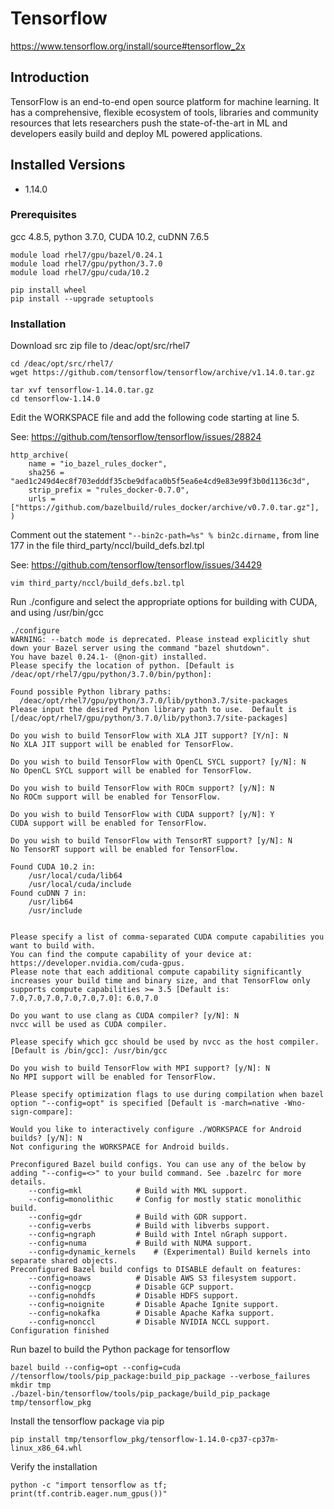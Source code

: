 # Tensorflow

https://www.tensorflow.org/install/source#tensorflow_2x

## Introduction

TensorFlow is an end-to-end open source platform for machine learning. It has 
a comprehensive, flexible ecosystem of tools, libraries and community resources 
that lets researchers push the state-of-the-art in ML and developers easily 
build and deploy ML powered applications.

## Installed Versions

 - 1.14.0

### Prerequisites

gcc 4.8.5, python 3.7.0, CUDA 10.2, cuDNN 7.6.5

```
module load rhel7/gpu/bazel/0.24.1
module load rhel7/gpu/python/3.7.0
module load rhel7/gpu/cuda/10.2

pip install wheel
pip install --upgrade setuptools
```

### Installation

Download src zip file to /deac/opt/src/rhel7
```
cd /deac/opt/src/rhel7/
wget https://github.com/tensorflow/tensorflow/archive/v1.14.0.tar.gz

tar xvf tensorflow-1.14.0.tar.gz 
cd tensorflow-1.14.0
```

Edit the WORKSPACE file and add the following code starting at line 5.

See: https://github.com/tensorflow/tensorflow/issues/28824
```
http_archive(
    name = "io_bazel_rules_docker",
    sha256 = "aed1c249d4ec8f703edddf35cbe9dfaca0b5f5ea6e4cd9e83e99f3b0d1136c3d",
    strip_prefix = "rules_docker-0.7.0",
    urls = ["https://github.com/bazelbuild/rules_docker/archive/v0.7.0.tar.gz"],
)
```
Comment out the statement ```"--bin2c-path=%s" % bin2c.dirname,``` from line 177 in the file third_party/nccl/build_defs.bzl.tpl

See: https://github.com/tensorflow/tensorflow/issues/34429
```
vim third_party/nccl/build_defs.bzl.tpl
```


Run ./configure and select the appropriate options for building with CUDA, and using /usr/bin/gcc

```
./configure 
WARNING: --batch mode is deprecated. Please instead explicitly shut down your Bazel server using the command "bazel shutdown".
You have bazel 0.24.1- (@non-git) installed.
Please specify the location of python. [Default is /deac/opt/rhel7/gpu/python/3.7.0/bin/python]: 

Found possible Python library paths:
  /deac/opt/rhel7/gpu/python/3.7.0/lib/python3.7/site-packages
Please input the desired Python library path to use.  Default is [/deac/opt/rhel7/gpu/python/3.7.0/lib/python3.7/site-packages]

Do you wish to build TensorFlow with XLA JIT support? [Y/n]: N
No XLA JIT support will be enabled for TensorFlow.

Do you wish to build TensorFlow with OpenCL SYCL support? [y/N]: N
No OpenCL SYCL support will be enabled for TensorFlow.

Do you wish to build TensorFlow with ROCm support? [y/N]: N
No ROCm support will be enabled for TensorFlow.

Do you wish to build TensorFlow with CUDA support? [y/N]: Y
CUDA support will be enabled for TensorFlow.

Do you wish to build TensorFlow with TensorRT support? [y/N]: N
No TensorRT support will be enabled for TensorFlow.

Found CUDA 10.2 in:
    /usr/local/cuda/lib64
    /usr/local/cuda/include
Found cuDNN 7 in:
    /usr/lib64
    /usr/include


Please specify a list of comma-separated CUDA compute capabilities you want to build with.
You can find the compute capability of your device at: https://developer.nvidia.com/cuda-gpus.
Please note that each additional compute capability significantly increases your build time and binary size, and that TensorFlow only supports compute capabilities >= 3.5 [Default is: 7.0,7.0,7.0,7.0,7.0,7.0]: 6.0,7.0

Do you want to use clang as CUDA compiler? [y/N]: N
nvcc will be used as CUDA compiler.

Please specify which gcc should be used by nvcc as the host compiler. [Default is /bin/gcc]: /usr/bin/gcc

Do you wish to build TensorFlow with MPI support? [y/N]: N
No MPI support will be enabled for TensorFlow.

Please specify optimization flags to use during compilation when bazel option "--config=opt" is specified [Default is -march=native -Wno-sign-compare]: 

Would you like to interactively configure ./WORKSPACE for Android builds? [y/N]: N
Not configuring the WORKSPACE for Android builds.

Preconfigured Bazel build configs. You can use any of the below by adding "--config=<>" to your build command. See .bazelrc for more details.
    --config=mkl            # Build with MKL support.
    --config=monolithic     # Config for mostly static monolithic build.
    --config=gdr            # Build with GDR support.
    --config=verbs          # Build with libverbs support.
    --config=ngraph         # Build with Intel nGraph support.
    --config=numa           # Build with NUMA support.
    --config=dynamic_kernels    # (Experimental) Build kernels into separate shared objects.
Preconfigured Bazel build configs to DISABLE default on features:
    --config=noaws          # Disable AWS S3 filesystem support.
    --config=nogcp          # Disable GCP support.
    --config=nohdfs         # Disable HDFS support.
    --config=noignite       # Disable Apache Ignite support.
    --config=nokafka        # Disable Apache Kafka support.
    --config=nonccl         # Disable NVIDIA NCCL support.
Configuration finished
```

Run bazel to build the Python package for tensorflow
```
bazel build --config=opt --config=cuda //tensorflow/tools/pip_package:build_pip_package --verbose_failures
mkdir tmp
./bazel-bin/tensorflow/tools/pip_package/build_pip_package tmp/tensorflow_pkg
```

Install the tensorflow package via pip
```
pip install tmp/tensorflow_pkg/tensorflow-1.14.0-cp37-cp37m-linux_x86_64.whl
```
Verify the installation
```
python -c "import tensorflow as tf; print(tf.contrib.eager.num_gpus())"
```
